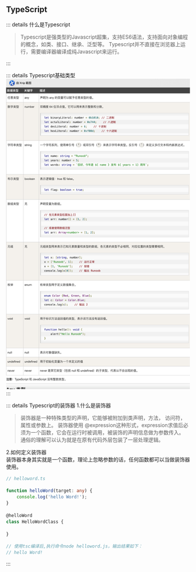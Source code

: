 ## TypeScript

::: details 什么是Typescript
>Typescript是强类型的Javascript超集，支持ES6语法，支持面向对象编程的概念，如类、接口、继承、泛型等。
>Typescript并不直接在浏览器上运行，需要编译器编译成纯Javascript来运行。

:::

::: details Typescript基础类型
![typescript_type](/img/typescript_type.png)
:::

::: details Typescript的装饰器
1.什么是装饰器  
> 装饰器是一种特殊类型的声明，它能够被附加到类声明，方法， 访问符，属性或参数上。
> 装饰器使用 @expression这种形式，expression求值后必须为一个函数，它会在运行时被调用，被装饰的声明信息做为参数传入。 
> 通俗的理解可以认为就是在原有代码外层包装了一层处理逻辑。

2.如何定义装饰器  
装饰器本身其实就是一个函数，理论上忽略参数的话，任何函数都可以当做装饰器使用。
```typescript 
// helloword.ts

function helloWord(target: any) {
    console.log('hello Word!');
}

@helloWord
class HelloWordClass {

}

// 使用tsc编译后,执行命令node helloword.js，输出结果如下：
// hello Word!

```
:::


